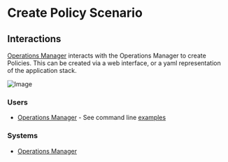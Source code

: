 # Create Policy Scenario

## Interactions
[Operations Manager](Actory-OperationsManager) interacts with the Operations Manager to create Policies.
This can be created via a web interface, or a yaml representation of the application stack.


![Image](./UseCases/ManagePolicies/CreatePolicy.png)

### Users

* [Operations Manager](Actor-OperationsManager) - See command line [examples](Actor-OperationsManager.md#create-policy)

### Systems

* [Operations Manager](SubSystem-OperationsManager)

